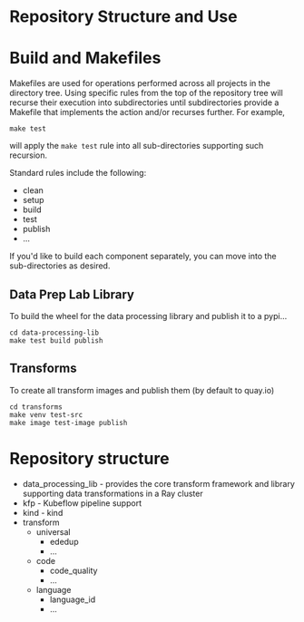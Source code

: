 # Repository Structure and Use 


# Build and Makefiles
Makefiles are used for operations performed across all projects in the directory tree.
Using specific rules from the top of the repository tree will recurse their execution
into subdirectories  until subdirectories provide a Makefile that implements the action
and/or recurses further.  For example,
```shell
make test 
```
will apply the `make test` rule into all sub-directories supporting such recursion.

Standard rules include the following:

* clean
* setup
* build
* test
* publish
* ... 

If you'd like to build each component separately, you can move into the
sub-directories as desired.  

## Data Prep Lab Library 
To build the wheel for the data processing library and publish it to a pypi... 
```shell
cd data-processing-lib 
make test build publish 
```

## Transforms
To create all transform images and publish them (by default to quay.io)
```shell
cd transforms
make venv test-src
make image test-image publish
```

# Repository structure
* data_processing_lib - provides the core transform framework and library 
supporting data transformations in a Ray cluster
* kfp - Kubeflow pipeline support
* kind - kind
* transform
    * universal
        * ededup 
        * ...
    * code
        * code_quality 
        * ...
    * language
        * language_id
        * ...

